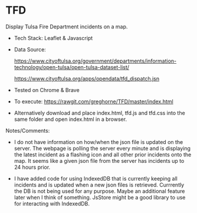 # TFD

Display Tulsa Fire Department incidents on a map.

* Tech Stack: Leaflet & Javascript

* Data Source: 

    https://www.cityoftulsa.org/government/departments/information-technology/open-tulsa/open-tulsa-dataset-list/

    https://www.cityoftulsa.org/apps/opendata/tfd_dispatch.jsn

* Tested on Chrome & Brave

* To execute: https://rawgit.com/greghorne/TFD/master/index.html

* Alternatively download and place index.html, tfd.js and tfd.css into the same folder and open index.html in a browser.


Notes/Comments:

* I do not have information on how/when the json file is updated on the server.  The webpage is polling the server every minute and is displaying the latest incident as a flashing icon and all other prior incidents onto the map.  It seems like a given json file from the server has incidents up to 24 hours prior.

* I have added code for using IndexedDB that is currently keeping all incidents and is updated when a new json files is retrieved.  Currrently the DB is not being used for any purpose.  Maybe an additional feature later when I think of something.  JsStore might be a good library to use for interacting with IndexedDB.





